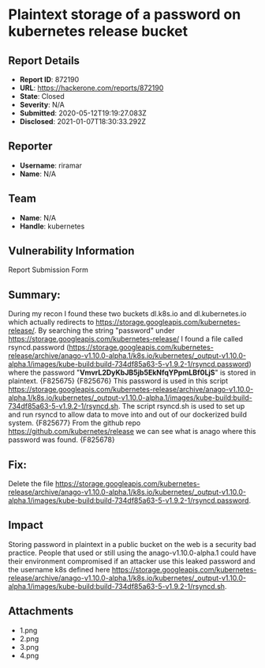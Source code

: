 # Plaintext storage of a password on kubernetes release bucket

## Report Details
- **Report ID**: 872190
- **URL**: https://hackerone.com/reports/872190
- **State**: Closed
- **Severity**: N/A
- **Submitted**: 2020-05-12T19:19:27.083Z
- **Disclosed**: 2021-01-07T18:30:33.292Z

## Reporter
- **Username**: riramar
- **Name**: N/A

## Team
- **Name**: N/A
- **Handle**: kubernetes

## Vulnerability Information
Report Submission Form

## Summary:
During my recon I found these two buckets dl.k8s.io and dl.kubernetes.io which actually redirects to https://storage.googleapis.com/kubernetes-release/.
By searching the string "password" under https://storage.googleapis.com/kubernetes-release/ I found a file called rsyncd.password (https://storage.googleapis.com/kubernetes-release/archive/anago-v1.10.0-alpha.1/k8s.io/kubernetes/_output-v1.10.0-alpha.1/images/kube-build:build-734df85a63-5-v1.9.2-1/rsyncd.password) where the password "**VmvrL2DyKbJB5jb5EkNfqYPpmLBf0LjS**" is stored in plaintext.
{F825675}
{F825676}
This password is used in this script https://storage.googleapis.com/kubernetes-release/archive/anago-v1.10.0-alpha.1/k8s.io/kubernetes/_output-v1.10.0-alpha.1/images/kube-build:build-734df85a63-5-v1.9.2-1/rsyncd.sh. The script rsyncd.sh is used to set up and run rsyncd to allow data to move into and out of our dockerized build system.
{F825677}
From the github repo https://github.com/kubernetes/release we can see what is anago where this password was found.
{F825678}

## Fix:
Delete the file https://storage.googleapis.com/kubernetes-release/archive/anago-v1.10.0-alpha.1/k8s.io/kubernetes/_output-v1.10.0-alpha.1/images/kube-build:build-734df85a63-5-v1.9.2-1/rsyncd.password.

## Impact

Storing password in plaintext in a public bucket on the web is a security bad practice. People that used or still using the anago-v1.10.0-alpha.1 could have their environment compromised if an attacker use this leaked password and the username k8s defined here https://storage.googleapis.com/kubernetes-release/archive/anago-v1.10.0-alpha.1/k8s.io/kubernetes/_output-v1.10.0-alpha.1/images/kube-build:build-734df85a63-5-v1.9.2-1/rsyncd.sh.

## Attachments
- 1.png
- 2.png
- 3.png
- 4.png
